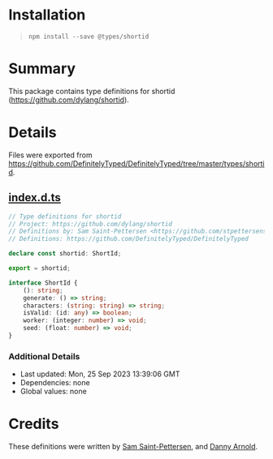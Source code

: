 # Installation
> `npm install --save @types/shortid`

# Summary
This package contains type definitions for shortid (https://github.com/dylang/shortid).

# Details
Files were exported from https://github.com/DefinitelyTyped/DefinitelyTyped/tree/master/types/shortid.
## [index.d.ts](https://github.com/DefinitelyTyped/DefinitelyTyped/tree/master/types/shortid/index.d.ts)
````ts
// Type definitions for shortid
// Project: https://github.com/dylang/shortid
// Definitions by: Sam Saint-Pettersen <https://github.com/stpettersens>, Danny Arnold <https://github.com/despairblue>
// Definitions: https://github.com/DefinitelyTyped/DefinitelyTyped

declare const shortid: ShortId;

export = shortid;

interface ShortId {
    (): string;
    generate: () => string;
    characters: (string: string) => string;
    isValid: (id: any) => boolean;
    worker: (integer: number) => void;
    seed: (float: number) => void;
}

````

### Additional Details
 * Last updated: Mon, 25 Sep 2023 13:39:06 GMT
 * Dependencies: none
 * Global values: none

# Credits
These definitions were written by [Sam Saint-Pettersen](https://github.com/stpettersens), and [Danny Arnold](https://github.com/despairblue).
